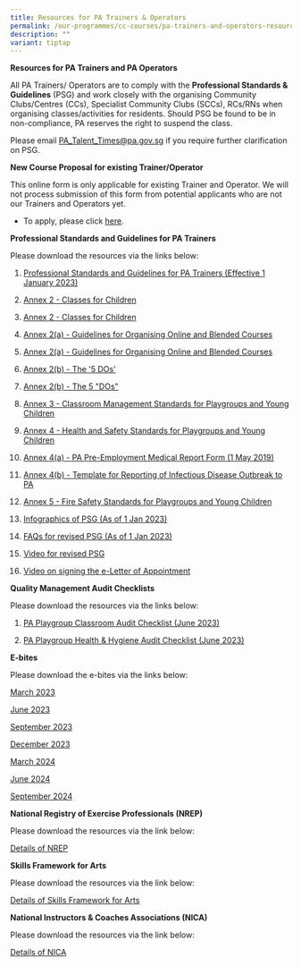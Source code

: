 ```yaml
---
title: Resources for PA Trainers & Operators
permalink: /our-programmes/cc-courses/pa-trainers-and-operators-resources/
description: ""
variant: tiptap
---
```

<p><strong>Resources for PA Trainers and PA Operators</strong>
</p>
<p>All PA Trainers/ Operators are to comply with the <strong>Professional Standards &amp; Guidelines</strong>&nbsp;(PSG)
and work closely with the organising Community Clubs/Centres (CCs), Specialist
Community Clubs (SCCs), RCs/RNs when organising classes/activities for
residents. Should PSG be found to be in non-compliance, PA reserves the
right to suspend the class.</p>
<p>Please email&nbsp;<a href="mailto:PA_Talent_Times@pa.gov.sg" rel="noopener noreferrer nofollow" target="_blank">PA_Talent_Times@pa.gov.sg</a>&nbsp;if
you require further clarification on PSG.</p>
<p><strong>New Course Proposal for existing Trainer/Operator</strong>
</p>
<p>This online form is only applicable for existing Trainer and Operator.
We will not process submission of this form from potential applicants who
are not our Trainers and Operators yet.</p>
<ul data-tight="true" class="tight">
<li>
<p>To apply, please click <a href="http://www.go.gov.sg/courseproposal" rel="noopener noreferrer nofollow" target="_blank">here</a>.</p>
</li>
</ul>
<p><strong>Professional Standards and Guidelines for PA Trainers</strong>
</p>
<p>Please download the resources via the links below:</p>
<ol>
<li>
<p><a href="/files/(01)%20Professional%20Standards%20and%20Guidelines%20for%20PA%20Trainers%20(Effective%201%20Jan%202023).pdf" rel="noopener noreferrer nofollow" target="_blank">Professional Standards and Guidelines for PA Trainers (Effective 1 January 2023)</a>
</p>
</li>
<li>
<p><a href="/files/Our Programmes/CC Courses/PSG for PA Trainers/2__Annex_2___Classes_for_Children.pdf" rel="noopener nofollow" target="_blank">Annex 2 - Classes for Children</a>
</p>
</li>
<li>
<p><a href="/files/Our%20Programmes/CC%20Courses/PSG%20for%20PA%20Trainers/(02)%20Annex%202%20-%20Classes%20for%20Children.pdf" rel="noopener noreferrer nofollow" target="_blank">Annex 2 - Classes for Children</a>
</p>
</li>
<li>
<p><a href="/files/Our%20Programmes/CC%20Courses/PSG%20for%20PA%20Trainers/(03)%20Annex%202(a)%20-%20Guidelines%20for%20Online%20Courses.pdf" rel="noopener noreferrer nofollow" target="_blank">Annex 2(a) - Guidelines for Organising Online and Blended Courses</a>
</p>
</li>
<li>
<p><a href="/files/Our Programmes/CC Courses/PSG for PA Trainers/3__Annex_2_a____Guidelines_OnlineCourses__Trainers_Operators__30April2024_.pdf" rel="noopener nofollow" target="_blank">Annex 2(a) - Guidelines for Organising Online and Blended Courses </a>
</p>
</li>
<li>
<p><a href="/files/Our%20Programmes/CC%20Courses/PSG%20for%20PA%20Trainers/(04)%20Annex%202(b)%20-%20The%20'5%20DOs'.pdf" rel="noopener noreferrer nofollow" target="_blank">Annex 2(b) - The '5 DOs'</a>
</p>
</li>
<li>
<p><a href="/files/Our Programmes/CC Courses/PSG for PA Trainers/4__Annex_2_b____The__5_DOs_.pdf" rel="noopener nofollow" target="_blank">Annex 2(b) - The 5 "DOs"</a>
</p>
</li>
<li>
<p><a href="/files/Our%20Programmes/CC%20Courses/PSG%20for%20PA%20Trainers/(05)%20Annex%203%20-%20Classroom%20Management%20Standards%20for%20Playgroups.pdf" rel="noopener noreferrer nofollow" target="_blank">Annex 3 - Classroom Management Standards for Playgroups and Young Children</a>
</p>
</li>
<li>
<p><a href="/files/Our%20Programmes/CC%20Courses/PSG%20for%20PA%20Trainers/(06)%20annex%204%20-%20health%20hygiene%20and%20safety%20standards%20for%20playgroups%20and%20young%20children.pdf" rel="noopener noreferrer nofollow" target="_blank">Annex 4 - Health and Safety Standards for Playgroups and Young Children</a>
</p>
</li>
<li>
<p><a href="/files/Our%20Programmes/CC%20Courses/PSG%20for%20PA%20Trainers/(06a)%20PA%20Pre-Employment%20Medical%20Report%20Form%20(1%20May%202019).pdf" rel="noopener noreferrer nofollow" target="_blank">Annex 4(a) - PA Pre-Employment Medical Report Form (1 May 2019)</a>
</p>
</li>
<li>
<p><a href="/files/Our%20Programmes/CC%20Courses/PSG%20for%20PA%20Trainers/(06b)%20annex%204(b)%20-%20template%20for%20reporting%20of%20infectious%20disease%20outbreak%20to%20pa.pdf" rel="noopener noreferrer nofollow" target="_blank">Annex 4(b) - Template for Reporting of Infectious Disease Outbreak to PA</a>
</p>
</li>
<li>
<p><a href="/files/Our%20Programmes/CC%20Courses/PSG%20for%20PA%20Trainers/(07)%20Annex%205%20-%20Fire%20Safety%20Standards%20for%20Playgroups%20and%20Young%20Children.pdf" rel="noopener noreferrer nofollow" target="_blank">Annex 5 - Fire Safety Standards for Playgroups and Young Children</a>
</p>
</li>
<li>
<p><a href="/files/Our%20Programmes/CC%20Courses/PSG%20for%20PA%20Trainers/(11)%20Presentation%20Slides%20for%20revised%20PSG%20(updated%206%20Jan%202023).pdf" rel="noopener noreferrer nofollow" target="_blank">Infographics of PSG (As of 1 Jan 2023)</a>
</p>
</li>
<li>
<p><a href="/files/Our%20Programmes/CC%20Courses/PSG%20for%20PA%20Trainers/Frequently%20Asked%20Questions%20for%20PA%20TrainersOperators%20-%20PSG%20(27%20Dec%202022).pdf" rel="noopener noreferrer nofollow" target="_blank">FAQs for revised PSG (As of 1 Jan 2023)</a>
</p>
</li>
<li>
<p><a href="https://go.gov.sg/pahandbook" rel="noopener noreferrer nofollow" target="_blank">Video for revised PSG</a>
</p>
</li>
<li>
<p><a href="https://go.gov.sg/esign" rel="noopener noreferrer nofollow" target="_blank">Video on signing the e-Letter of Appointment</a>
</p>
</li>
</ol>
<p><strong>Quality Management Audit Checklists</strong>
</p>
<p>Please download the resources via the links below:</p>
<ol data-tight="true" class="tight">
<li>
<p><a href="/files/pa%20playgroup%20classroom%20audit%20checklist%20(june%202023).pdf" rel="noopener noreferrer nofollow" target="_blank">PA Playgroup Classroom Audit Checklist (June 2023)</a>
</p>
</li>
<li>
<p><a href="/files/pa%20playgroup%20health%20&amp;%20hygiene%20audit%20checklist%20(jun%202023).pdf" rel="noopener noreferrer nofollow" target="_blank">PA Playgroup Health &amp; Hygiene Audit Checklist (June 2023)</a>
</p>
</li>
</ol>
<p><strong>E-bites</strong>
</p>
<p>Please download the e-bites via the links below:</p>
<p><a href="https://go.gov.sg/ebites-march2023" rel="noopener noreferrer nofollow" target="_blank">March 2023</a>
</p>
<p><a href="https://go.gov.sg/ebies-june2023" rel="noopener noreferrer nofollow" target="_blank">June 2023</a>
</p>
<p><a href="https://file.go.gov.sg/e-bites.png" rel="noopener noreferrer nofollow" target="_blank">September 2023</a>
</p>
<p><a href="https://go.gov.sg/ebites-december2023" rel="noopener noreferrer nofollow" target="_blank">December 2023</a>
</p>
<p><a href="https://file.go.gov.sg/ebites-march2024.png" rel="noopener noreferrer nofollow" target="_blank">March 2024</a>
</p>
<p><a href="https://go.gov.sg/ebites-june2024" rel="noopener noreferrer nofollow" target="_blank">June 2024</a>
</p>
<p><a href="https://go.gov.sg/ebites-sep2024" rel="noopener nofollow" target="_blank">September 2024</a>
</p>
<p><strong>National Registry of Exercise Professionals (NREP)</strong>
</p>
<p>Please download the resources via the link below:</p>
<p><a href="https://www.activesgcircle.gov.sg/nrep/exercise-professionals" rel="noopener noreferrer nofollow" target="_blank">Details of NREP</a>
</p>
<p><strong>Skills Framework for Arts</strong>
</p>
<p>Please download the resources via the link below:</p>
<p><a href="https://www.nac.gov.sg/support/capability-development/skills-framework-for-arts" rel="noopener noreferrer nofollow" target="_blank">Details of Skills Framework for Arts</a>
</p>
<p><strong>National Instructors &amp; Coaches Associations (NICA)</strong>
</p>
<p>Please download the resources via the link below:</p>
<p><a href="https://www.ntuc.org.sg/nica/" rel="noopener noreferrer nofollow" target="_blank">Details of NICA</a>
</p>